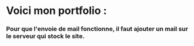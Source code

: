 <h1>Voici mon portfolio :</h1>

<h3>Pour que l'envoie de mail fonctionne, il faut ajouter un mail sur le serveur qui stock le site.</h3>
